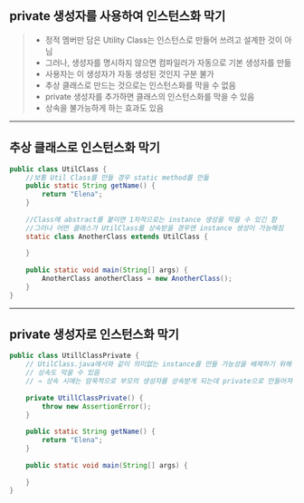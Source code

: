 ## **private 생성자를 사용하여 인스턴스화 막기**
> - 정적 멤버만 담은 Utility Class는 인스턴스로 만들어 쓰려고 설계한 것이 아님
> - 그러나, 생성자를 명시하지 않으면 컴파일러가 자동으로 기본 생성자를 만듦
> - 사용자는 이 생성자가 자동 생성된 것인지 구분 불가
> - 추상 클래스로 만드는 것으로는 인스턴스화를 막을 수 없음
> - private 생성자를 추가하면 클래스의 인스턴스화를 막을 수 있음
> - 상속을 불가능하게 하는 효과도 있음

---
## **추상 클래스로 인스턴스화 막기**
```java
public class UtilClass {
	//보통 Util Class를 만들 경우 static method를 만듦
	public static String getName() {
		return "Elena";
	}
	
	//Class에 abstract를 붙이면 1차적으로는 instance 생성을 막을 수 있긴 함
	//그러나 어떤 클래스가 UtilClass를 상속받을 경우엔 instance 생성이 가능해짐
	static class AnotherClass extends UtilClass {
		
	}
	
	public static void main(String[] args) {
		AnotherClass anotherClass = new AnotherClass();
	}
}
```
---
## **private 생성자로 인스턴스화 막기**
```java
public class UtillClassPrivate {
	// UtilClass.java에서와 같이 의미없는 instance를 만들 가능성을 배제하기 위해 Item 04에서 private 생성자를 추가하라고 하는 것
	// 상속도 막을 수 있음
	// → 상속 시에는 암묵적으로 부모의 생성자를 상속받게 되는데 private으로 만들어져 있기 때문에 호출이 막혔기 때문에 상속이 막힘
	
	private UtillClassPrivate() {
		throw new AssertionError();
	}
	
	public static String getName() {
		return "Elena";
	}
	
	public static void main(String[] args) {
		
	}
}
```
